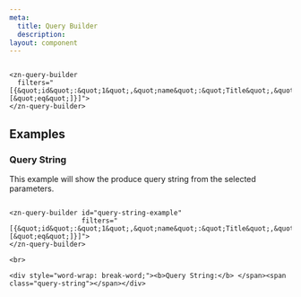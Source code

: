 ```yaml
---
meta:
  title: Query Builder
  description:
layout: component
---
```


```html:preview

<zn-query-builder
  filters="[{&quot;id&quot;:&quot;1&quot;,&quot;name&quot;:&quot;Title&quot;,&quot;operators&quot;:[&quot;eq&quot;]}]">
</zn-query-builder>
```

## Examples

### Query String

This example will show the produce query string from the selected parameters.

```html:preview

<zn-query-builder id="query-string-example"
                  filters="[{&quot;id&quot;:&quot;1&quot;,&quot;name&quot;:&quot;Title&quot;,&quot;operators&quot;:[&quot;eq&quot;]}]">
</zn-query-builder>

<br>

<div style="word-wrap: break-word;"><b>Query String:</b> </span><span class="query-string"></span></div>
```
